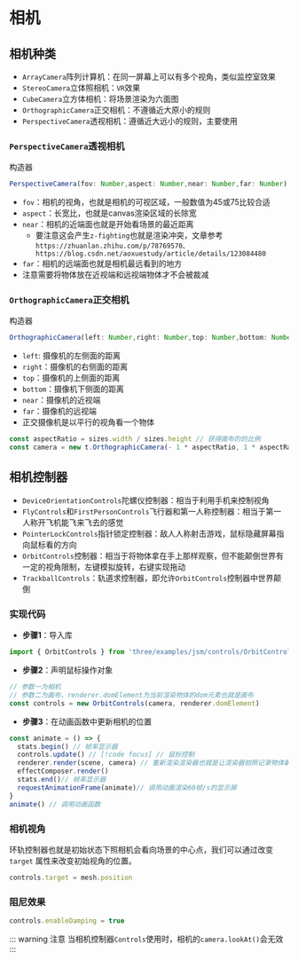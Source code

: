# 相机

## 相机种类

- `ArrayCamera`阵列计算机：在同一屏幕上可以有多个视角，类似监控室效果
- `StereoCamera`立体照相机：`VR`效果
- `CubeCamera`立方体相机：将场景渲染为六面图
- `OrthographicCamera`正交相机：不遵循近大原小的规则
- `PerspectiveCamera`透视相机：遵循近大远小的规则，主要使用

### `PerspectiveCamera`透视相机

构造器

```js
PerspectiveCamera(fov: Number,aspect: Number,near: Number,far: Number)
```

- `fov`：相机的视角，也就是相机的可视区域，一般数值为45或75比较合适
- `aspect`：长宽比，也就是canvas渲染区域的长除宽
- `near`：相机的近端面也就是开始看场景的最近距离
  - 要注意这会产生`z-fighting`也就是渲染冲突，文章参考`https://zhuanlan.zhihu.com/p/78769570、https://blog.csdn.net/aoxuestudy/article/details/123084480`
- `far`：相机的远端面也就是相机最远看到的地方
- 注意需要将物体放在近视端和远视端物体才不会被裁减

### `OrthographicCamera`正交相机

构造器

```js
OrthographicCamera(left: Number,right: Number,top: Number,bottom: Number,near: Number,far: Number )
```

- `left`: 摄像机的左侧面的距离
- `right`：摄像机的右侧面的距离
- `top`：摄像机的上侧面的距离
- `bottom`：摄像机下侧面的距离
- `near`：摄像机的近视端
- `far`：摄像机的远视端
- 正交摄像机是以平行的视角看一个物体

```js
const aspectRatio = sizes.width / sizes.height // 获得画布的的比例
const camera = new t.OrthographicCamera(- 1 * aspectRatio, 1 * aspectRatio, 1, - 1, 0.1, 100)
```

## 相机控制器

- `DeviceOrientationControls`陀螺仪控制器：相当于利用手机来控制视角
- `FlyControls`和`FirstPersonControls`飞行器和第一人称控制器：相当于第一人称开飞机能飞来飞去的感觉
- `PointerLockControls`指针锁定控制器：敌人人称射击游戏，鼠标隐藏屏幕指向鼠标看的方向
- `OrbitControls`控制器：相当于将物体拿在手上那样观察，但不能颠倒世界有一定的视角限制，左键模拟旋转，右键实现拖动
- `TrackballControls`：轨道求控制器，即允许`OrbitControls`控制器中世界颠倒

### 实现代码

- **步骤1**：导入库

```js
import { OrbitControls } from 'three/examples/jsm/controls/OrbitControls'
```

- **步骤2**：声明鼠标操作对象

```js
// 参数一为相机
// 参数二为画布，renderer.domElement为当前渲染物体的dom元素也就是画布
const controls = new OrbitControls(camera, renderer.domElement)
```

- **步骤3**：在动画函数中更新相机的位置

```js
const animate = () => {
  stats.begin() // 帧率显示器
  controls.update() // [!code focus] // 鼠标控制
  renderer.render(scene, camera) // 重新渲染渲染器也就是让渲染器拍照记录物体新的位置
  effectComposer.render()
  stats.end()// 帧率显示器
  requestAnimationFrame(animate)// 调用动画渲染60帧/s的显示屏
}
animate() // 调用动画函数
```

### 相机视角

环轨控制器也就是初始状态下照相机会看向场景的中心点，我们可以通过改变 `target` 属性来改变初始视角的位置。

  ```js
  controls.target = mesh.position
  ```

### 阻尼效果

  ```js
  controls.enableDamping = true
  ```

::: warning 注意
当相机控制器`Controls`使用时，相机的`camera.lookAt()`会无效
:::
